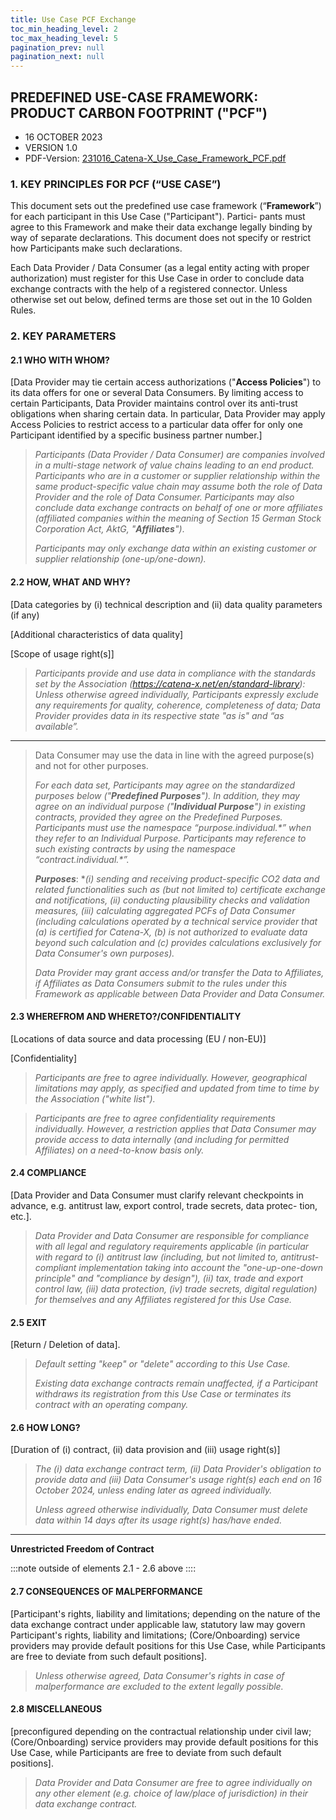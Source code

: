 ```yaml
---
title: Use Case PCF Exchange
toc_min_heading_level: 2
toc_max_heading_level: 5
pagination_prev: null
pagination_next: null
---
```


## PREDEFINED USE-CASE FRAMEWORK: PRODUCT CARBON FOOTPRINT ("PCF")

- 16 OCTOBER 2023
- VERSION 1.0
- PDF-Version: [231016_Catena-X_Use_Case_Framework_PCF.pdf](./assets/231016_Catena-X_Use_Case_Framework_PCF.pdf)

### 1. KEY PRINCIPLES FOR PCF (“USE CASE”)

This document sets out the predefined use case framework (“**Framework**”) for each participant in this Use Case ("Participant"). Partici- pants must agree to this Framework and make their data exchange legally binding by way of separate declarations. This document does not specify or restrict how Participants make such declarations.

Each Data Provider / Data Consumer (as a legal entity acting with proper authorization) must register for this Use Case in order to conclude data exchange contracts with the help of a registered connector.
Unless otherwise set out below, defined terms are those set out in the 10 Golden Rules.

### 2. KEY PARAMETERS

#### 2.1 WHO WITH WHOM?

[Data Provider may tie certain access authorizations ("**Access Policies**") to its data offers for one or several Data Consumers. By limiting access to certain Participants, Data Provider maintains control over its anti-trust obligations when sharing certain data. In particular, Data Provider may apply Access Policies to restrict access to a particular data offer for only one Participant identified by a specific business partner number.]

> *Participants (Data Provider / Data Consumer) are companies involved in a multi-stage network of value chains leading to an end product. Participants who are in a customer or supplier relationship within the same product-specific value chain may assume both the role of Data Provider and the role of Data Consumer. Participants may also conclude data exchange contracts on behalf of one or more affiliates (affiliated companies within the meaning of Section 15 German Stock Corporation Act, AktG, "**Affiliates**")*.
>
> *Participants may only exchange data within an existing customer or supplier relationship (one-up/one-down).*

#### 2.2 HOW, WHAT AND WHY?

[Data categories by (i) technical description and (ii) data quality parameters (if any)

[Additional characteristics of data quality]

[Scope of usage right(s]]

> *Participants provide and use data in compliance with the standards set by the Association (https://catena-x.net/en/standard-library): Unless otherwise agreed individually, Participants expressly exclude any requirements for quality, coherence, completeness of data; Data Provider provides data in its respective state "as is" and “as available”.*

---

> Data Consumer may use the data in line with the agreed purpose(s) and not for other purposes.
>
> *For each data set, Participants may agree on the standardized purposes below ("**Predefined Purposes**"). In addition, they may agree on an individual purpose ("**Individual Purpose**") in existing contracts, provided they agree on the Predefined Purposes. Participants must use the namespace “purpose.individual.\*” when they refer to an Individual Purpose. Participants may reference to such existing contracts by using the namespace “contract.individual.\*”.*
>
> ***Purposes***: **(i) sending and receiving product-specific CO2 data and related functionalities such as (but not limited to) certificate exchange and notifications, (ii) conducting plausibility checks and validation measures, (iii) calculating aggregated PCFs of Data Consumer (including calculations operated by a technical service provider that (a) is certified for Catena-X, (b) is not authorized to evaluate data beyond such calculation and (c) provides calculations exclusively for Data Consumer's own purposes).*
>
> *Data Provider may grant access and/or transfer the Data to Affiliates, if Affiliates as Data Consumers submit to the rules under this Framework as applicable between Data Provider and Data Consumer.*

#### 2.3 WHEREFROM AND WHERETO?/CONFIDENTIALITY

[Locations of data source and data processing (EU / non-EU)]

[Confidentiality]

> *Participants are free to agree individually. However, geographical limitations may apply, as specified and updated from time to time by the Association ("white list").*

> *Participants are free to agree confidentiality requirements individually. However, a restriction applies that Data Consumer may provide access to data internally (and including for permitted Affiliates) on a need-to-know basis only.*

#### 2.4 COMPLIANCE

[Data Provider and Data Consumer must clarify relevant checkpoints in advance, e.g. antitrust law, export control, trade secrets, data protec- tion, etc.].

> *Data Provider and Data Consumer are responsible for compliance with all legal and regulatory requirements applicable (in particular with regard to (i) antitrust law (including, but not limited to, antitrust-compliant implementation taking into account the "one-up-one-down principle" and "compliance by design"), (ii) tax, trade and export control law, (iii) data protection, (iv) trade secrets, digital regulation) for themselves and any Affiliates registered for this Use Case.*

#### 2.5 EXIT

[Return / Deletion of data].

> *Default setting "keep" or "delete" according to this Use Case.*
>
> *Existing data exchange contracts remain unaffected, if a Participant withdraws its registration from this Use Case or terminates its contract with an operating company.*

#### 2.6 HOW LONG?

[Duration of (i) contract, (ii) data provision and (iii) usage right(s)]

> *The (i) data exchange contract term, (ii) Data Provider's obligation to provide data and (iii) Data Consumer's usage right(s) each end on 16 October 2024, unless ending later as agreed individually.*
>
> *Unless agreed otherwise individually, Data Consumer must delete data within 14 days after its usage right(s) has/have ended.*

---

**Unrestricted Freedom of Contract**

:::note
outside of elements 2.1 - 2.6 above
::::

#### 2.7 CONSEQUENCES OF MALPERFORMANCE

[Participant's rights, liability and limitations; depending on the nature of the data exchange contract under applicable law, statutory law may govern Participant's rights, liability and limitations; (Core/Onboarding) service providers may provide default positions for this Use Case, while Participants are free to deviate from such default positions].

> *Unless otherwise agreed, Data Consumer's rights in case of malperformance are excluded to the extent legally possible.*

#### 2.8 MISCELLANEOUS

[preconfigured depending on the contractual relationship under civil law; (Core/Onboarding) service providers may provide default positions for this Use Case, while Participants are free to deviate from such default positions].

> *Data Provider and Data Consumer are free to agree individually on any other element (e.g. choice of law/place of jurisdiction) in their data exchange contract.*
